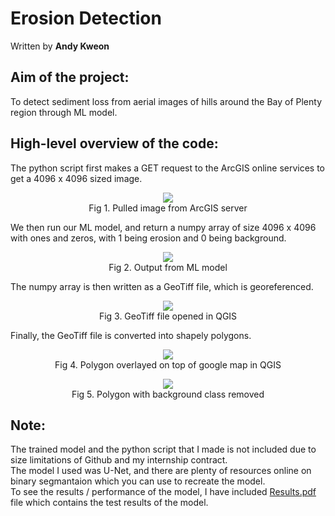 # Erosion Detection

Written by **Andy Kweon** <br />

## Aim of the project:
To detect sediment loss from aerial images of hills around the Bay of Plenty region through ML model.

## High-level overview of the code:
The python script first makes a GET request to the ArcGIS online services to get a 4096 x 4096 sized image. 
<p align="center">
<img src = "https://user-images.githubusercontent.com/63220455/151877600-d179500d-a3e3-4ce8-ad5b-7de2d968743c.png"> <br />
Fig 1. Pulled image from ArcGIS server
</p>

We then run our ML model, and return a numpy array of size 4096 x 4096 with ones and zeros, with 1 being erosion and 0 being background.
<p align="center">
<img src = "https://user-images.githubusercontent.com/63220455/151877933-38564374-a980-4fcb-acad-0856cc5bdbc5.png"> <br />
Fig 2. Output from ML model
</p>

The numpy array is then written as a GeoTiff file, which is georeferenced.
<p align="center">
<img src = "https://user-images.githubusercontent.com/63220455/151878190-c55f7c6f-5ccb-4ed3-a473-164be15dec8a.png"> <br />
Fig 3. GeoTiff file opened in QGIS
</p>

Finally, the GeoTiff file is converted into shapely polygons.
<p align="center">
<img src = "https://user-images.githubusercontent.com/63220455/151878541-4245ed99-4935-4d6f-98b0-936c7804dddb.png"> <br />
Fig 4. Polygon overlayed on top of google map in QGIS
</p>

<p align="center">
<img src = "https://user-images.githubusercontent.com/63220455/151910115-cdb376fd-4bfd-47b7-a145-70dff2047d92.png"> <br />
Fig 5. Polygon with background class removed
</p>

## Note:
The trained model and the python script that I made is not included due to size limitations of Github and my internship contract. <br />
The model I used was U-Net, and there are plenty of resources online on binary segmantaion which you can use to recreate the model. <br />
To see the results / performance of the model, I have included [Results.pdf](https://github.com/skwe902/Erosion-Detection/blob/main/Results.pdf) file which contains the test results of the model. 
